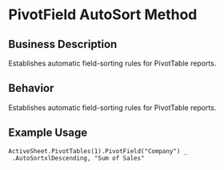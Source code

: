 # PivotField AutoSort Method

## Business Description
Establishes automatic field-sorting rules for PivotTable reports.

## Behavior
Establishes automatic field-sorting rules for PivotTable reports.

## Example Usage
```vba
ActiveSheet.PivotTables(1).PivotField("Company") _ 
 .AutoSortxlDescending, "Sum of Sales"
```